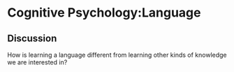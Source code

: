 # Cognitive Psychology:Language
## Discussion
How is learning a language different from learning other kinds of knowledge we are interested in?  


